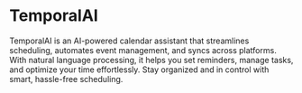 # TemporalAI
TemporalAI is an AI-powered calendar assistant that streamlines scheduling, automates event management, and syncs across platforms. With natural language processing, it helps you set reminders, manage tasks, and optimize your time effortlessly. Stay organized and in control with smart, hassle-free scheduling.
